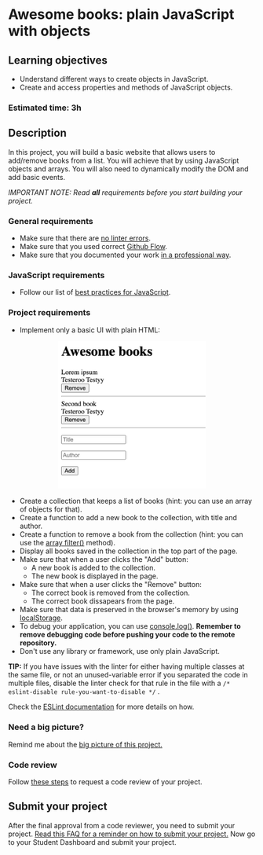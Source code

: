 # Awesome books: plain JavaScript with objects

## Learning objectives

- Understand different ways to create objects in JavaScript.
- Create and access properties and methods of JavaScript objects.

### Estimated time: 3h

## Description

In this project, you will build a basic website that allows users to add/remove books from a list. You will achieve that by using JavaScript objects and arrays. You will also need to dynamically modify the DOM and add basic events.

*IMPORTANT NOTE: Read **all** requirements before you start building your project.*

### General requirements

- Make sure that there are [no linter errors](https://github.com/microverseinc/linters-config).
- Make sure that you used correct [Github Flow](https://github.com/microverseinc/curriculum-transversal-skills/blob/main/git-github/articles/github_flow.md).
- Make sure that you documented your work [in a professional way](https://github.com/microverseinc/curriculum-transversal-skills/blob/main/documentation/articles/professional_repo_rules.md).

### JavaScript requirements

- Follow our list of [best practices for JavaScript](https://github.com/microverseinc/curriculum-html-css/blob/main/articles/javascript_best_practices.md).

### Project requirements

- Implement only a basic UI with plain HTML:
<p align="center">
  <img src="./images/awesome_books_basic_ui.png" alt="Basic UI"  width="300px"/>
</p>

- Create a collection that keeps a list of books (hint: you can use an array of objects for that).
- Create a function to add a new book to the collection, with title and author.
- Create a function to remove a book from the collection (hint: you can use the [array filter()](https://developer.mozilla.org/en-US/docs/Web/JavaScript/Reference/Global_Objects/Array/filter) method).
- Display all books saved in the collection in the top part of the page.
- Make sure that when a user clicks the "Add" button:
  - A new book is added to the collection.
  - The new book is displayed in the page.
- Make sure that when a user clicks the "Remove" button:
  - The correct book is removed from the collection.
  - The correct book dissapears from the page.
- Make sure that data is preserved in the browser's memory by using [localStorage](https://github.com/microverseinc/curriculum-html-css/blob/main/local_storage.md).
- To debug your application, you can use [console.log()](https://developer.mozilla.org/en-US/docs/Web/API/Console/log). **Remember to remove debugging code before pushing your code to the remote repository.**
- Don't use any library or framework, use only plain JavaScript.

**TIP:** If you have issues with the linter for either having multiple classes at the same file, or not an unused-variable error if you separated the code in multiple files, disable the linter check for that rule in the file with a `/* eslint-disable rule-you-want-to-disable */`
.

Check the [ESLint documentation](https://eslint.org/docs/2.13.1/user-guide/configuring#disabling-rules-with-inline-comments) for more details on how.

### Need a big picture?

Remind me about the [big picture of this project.](https://github.com/microverseinc/curriculum-javascript/blob/main/books/sneak_peek.md)

### Code review

Follow [these steps](https://github.com/microverseinc/curriculum-transversal-skills/blob/main/code-review/articles/how_to_ask_for_a_code_review.md) to request a code review of your project.

## Submit your project

After the final approval from a code reviewer, you need to submit your project.
[Read this FAQ for a reminder on how to submit your project.](https://microverse.zendesk.com/hc/en-us/articles/360061344234)
Now go to your Student Dashboard and submit your project.
